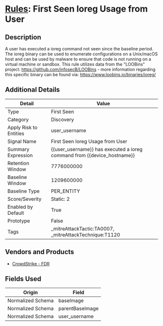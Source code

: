 # [Rules](README.md): First Seen Ioreg Usage from User

## Description
A user has executed a ioreg command not seen since the baseline period. The ioreg binary can be used to enumerate configurations on a Unix/macOS host and can be used by malware to ensure that code is not running on a virtual machine or sandbox. This rule utilizes data from the "LOOBins" project: https://github.com/infosecB/LOOBins - more information regarding this specific binary can be found via: https://www.loobins.io/binaries/ioreg/

## Additional Details
|Detail|Value|
|----|----|
|Type|First Seen|
|Category|Discovery|
|Apply Risk to Entities|user_username|
|Signal Name|First Seen Ioreg Usage from User|
|Summary Expression|{{user_username}} has executed a ioreg command from {{device_hostname}}|
|Retention Window|7776000000|
|Baseline Window|1209600000|
|Baseline Type|PER_ENTITY|
|Score/Severity|Static: 2|
|Enabled by Default|True|
|Prototype|False|
|Tags|_mitreAttackTactic:TA0007, _mitreAttackTechnique:T1120|
## Vendors and Products
- [CrowdStrike - FDR](../products/569a3a44-c29f-492e-bcf4-5dc04e2ab0f3.md)


## Fields Used

|Origin|Field|
|----|----|
|Normalized Schema|baseImage|
|Normalized Schema|parentBaseImage|
|Normalized Schema|user_username|


